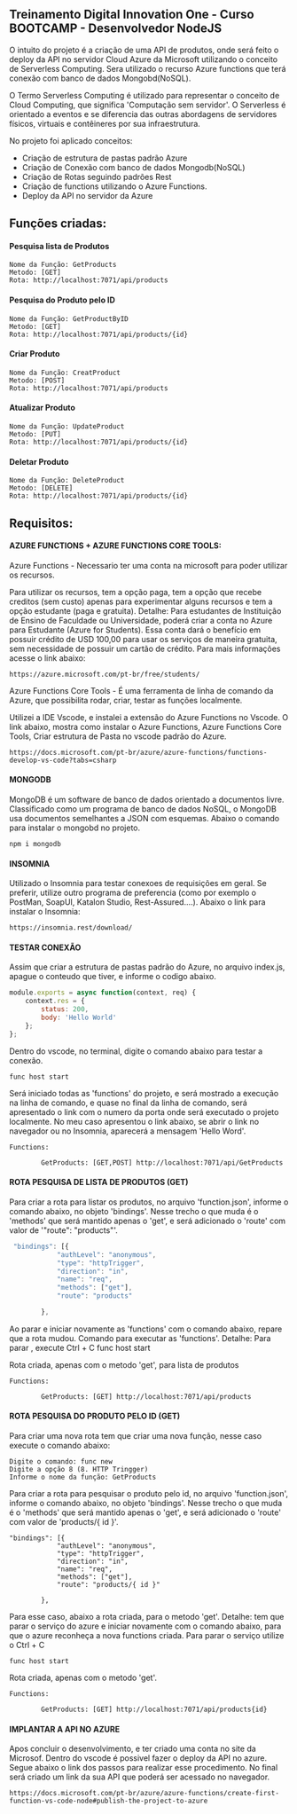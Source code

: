 ## Treinamento Digital Innovation One - Curso BOOTCAMP - Desenvolvedor NodeJS 

O intuito do projeto é a criação de uma API de produtos, onde será feito o deploy da API no servidor Cloud Azure da Microsoft utilizando o conceito de Serverless Computing. Sera utilizado o recurso Azure functions que terá conexão com banco de dados Mongobd(NoSQL).

O Termo Serverless Computing é utilizado para representar o conceito de Cloud Computing, que significa 'Computação sem servidor'. O Serverless é orientado a eventos e se diferencia das outras abordagens de servidores físicos, virtuais e contêineres por sua infraestrutura.

No projeto foi aplicado conceitos:
- Criação de estrutura de pastas padrão Azure
- Criação de Conexão com banco de dados Mongodb(NoSQL)
- Criação de Rotas seguindo padrões Rest
- Criação de functions utilizando o Azure Functions.
- Deploy da API no servidor da Azure

## Funções criadas:

#### Pesquisa lista de Produtos 
```
Nome da Função: GetProducts
Metodo: [GET]
Rota: http://localhost:7071/api/products

```

#### Pesquisa do Produto pelo ID 
```
Nome da Função: GetProductByID 
Metodo: [GET]
Rota: http://localhost:7071/api/products/{id}
```

#### Criar Produto
```
Nome da Função: CreatProduct
Metodo: [POST]
Rota: http://localhost:7071/api/products
```

#### Atualizar Produto
```
Nome da Função: UpdateProduct
Metodo: [PUT]
Rota: http://localhost:7071/api/products/{id}
```

#### Deletar Produto
```
Nome da Função: DeleteProduct
Metodo: [DELETE] 
Rota: http://localhost:7071/api/products/{id}
```


## Requisitos: 

#### AZURE FUNCTIONS + AZURE FUNCTIONS CORE TOOLS: 

Azure Functions - Necessario ter uma conta na microsoft para poder utilizar os recursos.

Para utilizar os recursos, tem a opção paga, tem a opção que recebe creditos (sem custo) apenas para experimentar alguns recursos e tem a opção estudante (paga e gratuita). 
Detalhe: Para estudantes de Instituição de Ensino de Faculdade ou Universidade, poderá criar a conta no Azure para Estudante (Azure for Students). Essa conta dará o benefício em possuir crédito de USD 100,00 para usar os serviços de maneira gratuita, sem necessidade de possuir um cartão de crédito. Para mais informações acesse o link abaixo: 

```
https://azure.microsoft.com/pt-br/free/students/
```

Azure Functions Core Tools - É uma ferramenta de linha de comando da Azure, que possibilita rodar, criar, testar as funções localmente.

Utilizei a IDE Vscode, e instalei a extensão do Azure Functions no Vscode.
O link abaixo, mostra como instalar o Azure Functions, Azure Functions Core Tools, Criar estrutura de Pasta no vscode padrão do Azure.

```
https://docs.microsoft.com/pt-br/azure/azure-functions/functions-develop-vs-code?tabs=csharp
```

#### MONGODB

MongoDB é um software de banco de dados orientado a documentos livre. Classificado como um programa de banco de dados NoSQL, o MongoDB usa documentos semelhantes a JSON com esquemas. 
Abaixo o comando para instalar o mongobd no projeto.

```
npm i mongodb
```

#### INSOMNIA
Utilizado o Insomnia para testar conexoes de requisições em geral. Se preferir, utilize outro programa de preferencia (como por exemplo o PostMan, SoapUI, Katalon Studio, Rest-Assured....). Abaixo o link para instalar o Insomnia:

```
https://insomnia.rest/download/
```

#### TESTAR CONEXÃO


Assim que criar a estrutura de pastas padrão do Azure, no arquivo index.js, apague o conteudo que tiver, e informe o codigo abaixo. 

```javascript
module.exports = async function(context, req) {
    context.res = {
        status: 200,
        body: 'Hello World'
    };
};
```

Dentro do vscode, no terminal, digite o comando abaixo para testar a conexão.
```
func host start
```

Será iniciado todas as 'functions' do projeto, e será mostrado a execução na linha de comando, e quase no final da linha de comando, será apresentado o link com o numero da porta onde será executado o projeto localmente. No meu caso apresentou o link abaixo, se abrir o link no navegador ou no Insomnia, aparecerá a mensagem 'Hello Word'.

```
Functions:

        GetProducts: [GET,POST] http://localhost:7071/api/GetProducts
```




#### ROTA PESQUISA DE LISTA DE PRODUTOS (GET)

Para criar a rota para listar os produtos, no arquivo 'function.json', informe o comando abaixo, no objeto 'bindings'. Nesse trecho o que muda é o 'methods' que será mantido apenas o 'get', e será adicionado o 'route' com valor de '"route": "products"'.

```javascript
 "bindings": [{
            "authLevel": "anonymous",
            "type": "httpTrigger",
            "direction": "in",
            "name": "req",
            "methods": ["get"],
            "route": "products"

        },
```

Ao parar e iniciar novamente as 'functions' com o comando abaixo, repare que a rota mudou.
Comando para executar as 'functions'. Detalhe: Para parar , execute Ctrl + C
func host start

Rota criada, apenas com o metodo 'get', para lista de produtos
```
Functions:

        GetProducts: [GET] http://localhost:7071/api/products
```

#### ROTA PESQUISA DO PRODUTO PELO ID (GET)

Para criar uma nova rota tem que criar uma nova função, nesse caso execute o comando abaixo:
```
Digite o comando: func new
Digite a opção 8 (8. HTTP Tringger)
Informe o nome da função: GetProducts
```
Para criar a rota para pesquisar o produto pelo id, no arquivo 'function.json', informe o comando abaixo, no objeto 'bindings'.
Nesse trecho o que muda é o 'methods' que será mantido apenas o 'get', e será adicionado o 'route' com valor de 'products/{ id }'.

```
"bindings": [{
            "authLevel": "anonymous",
            "type": "httpTrigger",
            "direction": "in",
            "name": "req",
            "methods": ["get"],
            "route": "products/{ id }"

        },
```

Para esse caso, abaixo a rota criada, para o metodo 'get'. Detalhe: tem que parar o serviço do azure e iniciar novamente com o comando abaixo, para que o azure reconheça a nova functions criada. Para parar o serviço utilize o Ctrl + C

```
func host start
```


Rota criada, apenas com o metodo 'get'.
```
Functions:

        GetProducts: [GET] http://localhost:7071/api/products{id}
```

#### IMPLANTAR A API NO AZURE
Apos concluir o desenvolvimento, e ter criado uma conta no site da Microsof. Dentro do vscode é possivel fazer o deploy da API no azure.
Segue abaixo o link dos passos para realizar esse procedimento. No final será criado um link da sua API que poderá ser acessado no navegador.

```
https://docs.microsoft.com/pt-br/azure/azure-functions/create-first-function-vs-code-node#publish-the-project-to-azure
```






















